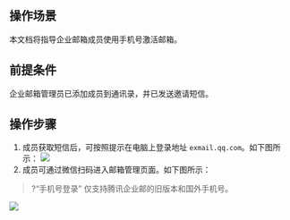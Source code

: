 ## 操作场景
本文档将指导企业邮箱成员使用手机号激活邮箱。

## 前提条件
企业邮箱管理员已添加成员到通讯录，并已发送邀请短信。

## 操作步骤

1. 成员获取短信后，可按照提示在电脑上登录地址 `exmail.qq.com`。如下图所示：
![](https://main.qcloudimg.com/raw/489f5b5b52f1c1eda8a3068b717d7b0d.png)
2. 成员可通过微信扫码进入邮箱管理页面。如下图所示：
>?“手机号登录” 仅支持腾讯企业邮的旧版本和国外手机号。
>
![](https://main.qcloudimg.com/raw/3cbde1f4fc5ae874973fa86557adb9d4.png)

